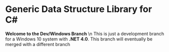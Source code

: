# Generic Data Structure Library for C#
**Welcome to the Dev/Windows Branch** \n
This is just a development branch for a Windows 10 system with **.NET 4.0**. This branch will eventually be merged with a different branch

